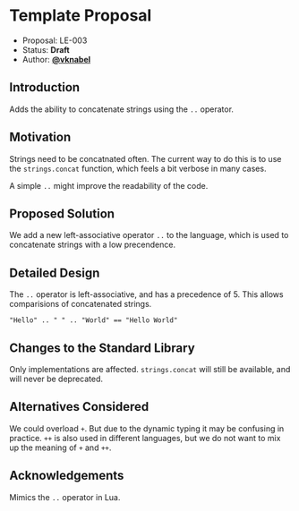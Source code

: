 # Template Proposal

- Proposal: LE-003
- Status: **Draft**
- Author: [**@vknabel**](https://github.com/vknabel)

## Introduction

Adds the ability to concatenate strings using the `..` operator.

## Motivation

Strings need to be concatnated often. The current way to do this is to use the `strings.concat` function, which feels a bit verbose in many cases.

A simple `..` might improve the readability of the code.

## Proposed Solution

We add a new left-associative operator `..` to the language, which is used to concatenate strings with a low precendence.

## Detailed Design

The `..` operator is left-associative, and has a precedence of 5.
This allows comparisions of concatenated strings.

```lithia
"Hello" .. " " .. "World" == "Hello World"
```

## Changes to the Standard Library

Only implementations are affected.
`strings.concat` will still be available, and will never be deprecated.

## Alternatives Considered

We could overload `+`. But due to the dynamic typing it may be confusing in practice.
`++` is also used in different languages, but we do not want to mix up the meaning of `+` and `++`.

## Acknowledgements

Mimics the `..` operator in Lua.
